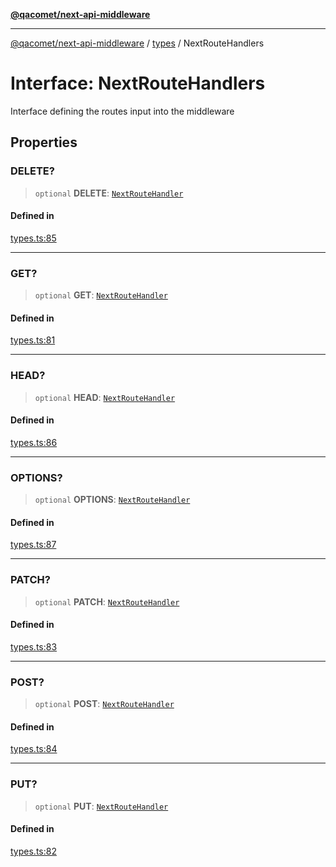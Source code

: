 [**@qacomet/next-api-middleware**](../../README.md)

***

[@qacomet/next-api-middleware](../../modules.md) / [types](../README.md) / NextRouteHandlers

# Interface: NextRouteHandlers

Interface defining the routes input into the middleware

## Properties

### DELETE?

> `optional` **DELETE**: [`NextRouteHandler`](../type-aliases/NextRouteHandler.md)

#### Defined in

[types.ts:85](https://github.com/QAComet/next-api-middleware/blob/3366b8d2adaafc4e5dd18b77dbaa4989c3681903/src/types.ts#L85)

***

### GET?

> `optional` **GET**: [`NextRouteHandler`](../type-aliases/NextRouteHandler.md)

#### Defined in

[types.ts:81](https://github.com/QAComet/next-api-middleware/blob/3366b8d2adaafc4e5dd18b77dbaa4989c3681903/src/types.ts#L81)

***

### HEAD?

> `optional` **HEAD**: [`NextRouteHandler`](../type-aliases/NextRouteHandler.md)

#### Defined in

[types.ts:86](https://github.com/QAComet/next-api-middleware/blob/3366b8d2adaafc4e5dd18b77dbaa4989c3681903/src/types.ts#L86)

***

### OPTIONS?

> `optional` **OPTIONS**: [`NextRouteHandler`](../type-aliases/NextRouteHandler.md)

#### Defined in

[types.ts:87](https://github.com/QAComet/next-api-middleware/blob/3366b8d2adaafc4e5dd18b77dbaa4989c3681903/src/types.ts#L87)

***

### PATCH?

> `optional` **PATCH**: [`NextRouteHandler`](../type-aliases/NextRouteHandler.md)

#### Defined in

[types.ts:83](https://github.com/QAComet/next-api-middleware/blob/3366b8d2adaafc4e5dd18b77dbaa4989c3681903/src/types.ts#L83)

***

### POST?

> `optional` **POST**: [`NextRouteHandler`](../type-aliases/NextRouteHandler.md)

#### Defined in

[types.ts:84](https://github.com/QAComet/next-api-middleware/blob/3366b8d2adaafc4e5dd18b77dbaa4989c3681903/src/types.ts#L84)

***

### PUT?

> `optional` **PUT**: [`NextRouteHandler`](../type-aliases/NextRouteHandler.md)

#### Defined in

[types.ts:82](https://github.com/QAComet/next-api-middleware/blob/3366b8d2adaafc4e5dd18b77dbaa4989c3681903/src/types.ts#L82)
